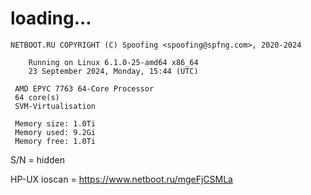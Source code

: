 # loading...
```
NETBOOT.RU COPYRIGHT (C) Spoofing <spoofing@spfng.com>, 2020-2024

	Running on Linux 6.1.0-25-amd64 x86_64
	23 September 2024, Monday, 15:44 (UTC)

 AMD EPYC 7763 64-Core Processor
 64 core(s)
 SVM-Virtualisation

 Memory size: 1.0Ti
 Memory used: 9.2Gi
 Memory free: 1.0Ti
```
S/N = hidden

HP-UX ioscan = https://www.netboot.ru/mgeFjCSMLa
